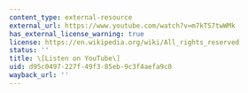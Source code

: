 ```yaml
---
content_type: external-resource
external_url: https://www.youtube.com/watch?v=m7kTS7twWMk
has_external_license_warning: true
license: https://en.wikipedia.org/wiki/All_rights_reserved
status: ''
title: \[Listen on YouTube\]
uid: d95c0497-227f-49f3-85eb-9c3f4aefa9c0
wayback_url: ''
---
```

